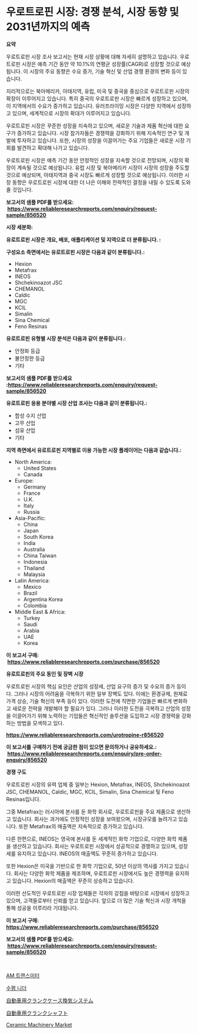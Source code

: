 <p><h1>우로트로핀 시장: 경쟁 분석, 시장 동향 및 2031년까지의 예측</h1></p><p><strong>요약</strong></p>
<p><p>우로트로핀 시장 조사 보고서는 현재 시장 상황에 대해 자세히 설명하고 있습니다. 우로트로핀 시장은 예측 기간 동안 약 10.1%의 연평균 성장률(CAGR)로 성장할 것으로 예상됩니다. 이 시장의 주요 동향은 수요 증가, 기술 혁신 및 산업 경쟁 환경의 변화 등이 있습니다.</p><p>지리적으로는 북아메리카, 아태지역, 유럽, 미국 및 중국을 중심으로 우로트로핀 시장의 확장이 이루어지고 있습니다. 특히 중국의 우로트로핀 시장은 빠르게 성장하고 있으며, 이 지역에서의 수요가 증가하고 있습니다. 유러프라이밍 시장은 다양한 지역에서 성장하고 있으며, 세계적으로 시장의 확대가 이루어지고 있습니다.</p><p>우로트로핀 시장은 꾸준한 성장을 지속하고 있으며, 새로운 기술과 제품 혁신에 대한 요구가 증가하고 있습니다. 시장 참가자들은 경쟁력을 강화하기 위해 지속적인 연구 및 개발에 투자하고 있습니다. 또한, 시장의 성장을 이끌어가는 주요 기업들은 새로운 시장 기회를 발견하고 확대해 나가고 있습니다.</p><p>우로트로핀 시장은 예측 기간 동안 안정적인 성장을 지속할 것으로 전망되며, 시장의 확장이 계속될 것으로 예상됩니다. 유럽 시장 및 북아메리카 시장이 시장의 성장을 주도할 것으로 예상되며, 아태지역과 중국 시장도 빠르게 성장할 것으로 예상됩니다. 이러한 시장 동향은 우로트로핀 시장에 대한 더 나은 이해와 전략적인 결정을 내릴 수 있도록 도와줄 것입니다.</p></p>
<p><strong>보고서의 샘플 PDF를 받으세요: &nbsp;<a href="https://www.reliableresearchreports.com/enquiry/request-sample/856520">https://www.reliableresearchreports.com/enquiry/request-sample/856520</a></strong></p>
<p><strong>시장 세분화:</strong></p>
<p><strong> 유로트로핀 시장은 개요, 배포, 애플리케이션 및 지역으로 더 분류됩니다. :</strong></p>
<p><strong>구성요소 측면에서는 유로트로핀 시장은 다음과 같이 분류됩니다.:</strong></p>
<p><ul><li>Hexion</li><li>Metafrax</li><li>INEOS</li><li>Shchekinoazot JSC</li><li>CHEMANOL</li><li>Caldic</li><li>MGC</li><li>KCIL</li><li>Simalin</li><li>Sina Chemical</li><li>Feno Resinas</li></ul></p>
<p><strong> 유로트로핀 유형별 시장 분석은 다음과 같이 분류됩니다.:</strong></p>
<p><ul><li>안정화 등급</li><li>불안정한 등급</li><li>기타</li></ul></p>
<p><strong>보고서의 샘플 PDF를 받으세요 :<a href="https://www.reliableresearchreports.com/enquiry/request-sample/856520">https://www.reliableresearchreports.com/enquiry/request-sample/856520</a></strong></p>
<p><strong> 유로트로핀 응용 분야별 시장 산업 조사는 다음과 같이 분류됩니다.:</strong></p>
<p><ul><li>합성 수지 산업</li><li>고무 산업</li><li>섬유 산업</li><li>기타</li></ul></p>
<p><strong>지역 측면에서 유로트로핀 지역별로 이용 가능한 시장 플레이어는 다음과 같습니다.:</strong></p>
<p><ul>
    <li>
        North America:
        <ul>
            <li>United States</li>
            <li>Canada</li>
        </ul>
    </li>
    <li>
        Europe:
        <ul>
            <li>Germany</li>
            <li>France</li>
            <li>U.K.</li>
            <li>Italy</li>
            <li>Russia</li>
        </ul>
    </li>
    <li>
        Asia-Pacific:
        <ul>
            <li>China</li>
            <li>Japan</li>
            <li>South Korea</li>
            <li>India</li>
            <li>Australia</li>
            <li>China Taiwan</li>
            <li>Indonesia</li>
            <li>Thailand</li>
            <li>Malaysia</li>
        </ul>
    </li>
    <li>
        Latin America:
        <ul>
            <li>Mexico</li>
            <li>Brazil</li>
            <li>Argentina Korea</li>
            <li>Colombia</li>
        </ul>
    </li>
    <li>
        Middle East & Africa:
        <ul>
            <li>Turkey</li>
            <li>Saudi</li>
            <li>Arabia</li>
            <li>UAE</li>
            <li>Korea</li>
        </ul>
    </li>
    </ul></p>
<p><strong>이 보고서 구매: &nbsp;<a href="https://www.reliableresearchreports.com/purchase/856520">https://www.reliableresearchreports.com/purchase/856520</a></strong></p>
<p><strong>유로트로핀의 주요 동인 및 장벽 시장</strong></p>
<p><p>우로트로핀 시장의 핵심 요인은 산업의 성장세, 산업 요구의 증가 및 수요의 증가 등이다. 그러나 시장의 어려움을 극복하기 위한 일부 장벽도 있다. 이에는 환경규제, 원재료 가격 상승, 기술 혁신의 부족 등이 있다. 이러한 도전에 직면한 기업들은 빠르게 변화하고 새로운 전략을 개발해야 할 필요가 있다. 그러나 이러한 도전을 극복하고 산업의 성장을 이끌어가기 위해 노력하는 기업들은 혁신적인 솔루션을 도입하고 시장 경쟁력을 강화하는 방법을 모색하고 있다.</p></p>
<p><strong><a href="https://www.reliableresearchreports.com/urotropine-r856520">https://www.reliableresearchreports.com/urotropine-r856520</a></strong></p>
<p><strong>이 보고서를 구매하기 전에 궁금한 점이 있으면 문의하거나 공유하세요.: &nbsp;<a href="https://www.reliableresearchreports.com/enquiry/pre-order-enquiry/856520">https://www.reliableresearchreports.com/enquiry/pre-order-enquiry/856520</a></strong></p>
<p><strong>경쟁 구도</strong></p>
<p><p>우로트로핀 시장의 유력 업체 중 일부는 Hexion, Metafrax, INEOS, Shchekinoazot JSC, CHEMANOL, Caldic, MGC, KCIL, Simalin, Sina Chemical 및 Feno Resinas입니다. </p><p>그중 Metafrax는 러시아에 본사를 둔 화학 회사로, 우로트로핀을 주요 제품으로 생산하고 있습니다. 회사는 과거에도 안정적인 성장을 보여왔으며, 시장규모를 늘려가고 있습니다. 또한 Metafrax의 매출액은 지속적으로 증가하고 있습니다. </p><p>다른 한편으로, INEOS는 영국에 본사를 둔 세계적인 화학 기업으로, 다양한 화학 제품을 생산하고 있습니다. 회사는 우로트로핀 시장에서 성공적으로 경쟁하고 있으며, 성장세를 유지하고 있습니다. INEOS의 매출액도 꾸준히 증가하고 있습니다. </p><p>또한 Hexion은 미국을 기반으로 한 화학 기업으로, 50년 이상의 역사를 가지고 있습니다. 회사는 다양한 화학 제품을 제조하며, 우로트로핀 시장에서도 높은 경쟁력을 유지하고 있습니다. Hexion의 매출액은 꾸준히 상승하고 있습니다. </p><p>이러한 선도적인 우로트로핀 시장 업체들은 각자의 강점을 바탕으로 시장에서 성장하고 있으며, 고객들로부터 신뢰를 얻고 있습니다. 앞으로 더 많은 기술 혁신과 시장 개척을 통해 성공을 이루리라 기대됩니다.</p></p>
<p><strong>이 보고서 구매: &nbsp; <a href="https://www.reliableresearchreports.com/purchase/856520">https://www.reliableresearchreports.com/purchase/856520</a></strong></p>
<p><strong>보고서의 샘플 PDF를 받으세요: &nbsp;<a href="https://www.reliableresearchreports.com/enquiry/request-sample/856520">https://www.reliableresearchreports.com/enquiry/request-sample/856520</a></strong><strong></strong></p>
<p>&nbsp;</p>
<p><p><a href="https://github.com/vsn7qpua81q/Market-Research-Report-List-1/blob/main/431228119102.md">AM 트랜스미터</a></p><p><a href="https://medium.com/@brisamorar2023/%EC%88%98%ED%8F%89-%ED%83%80%EA%B5%AC%EA%B8%B0-%EC%8B%9C%EC%9E%A5-%EC%8B%9C%EC%9E%A5-cagr-%EC%8B%9C%EC%9E%A5-%EB%8F%99%ED%96%A5-%EB%B0%8F-%EC%84%B1%EC%9E%A5-%EC%A0%84%EB%9E%B5%EC%97%90-%EB%8C%80%ED%95%9C-%ED%86%B5%EC%B0%B0%EB%A0%A5-e47ba54b209c">수평 니더</a></p><p><a href="https://github.com/xnljig2898992/Market-Research-Report-List-1/blob/main/416561820675.md">自動車用クランクケース換気システム</a></p><p><a href="https://github.com/adcxff01450218/Market-Research-Report-List-1/blob/main/630667420676.md">自動車用クランクシャフト</a></p><p><a href="https://github.com/jhcraigie/Market-Research-Report-List-2/blob/main/ceramic-machinery-market.md">Ceramic Machinery Market</a></p></p>